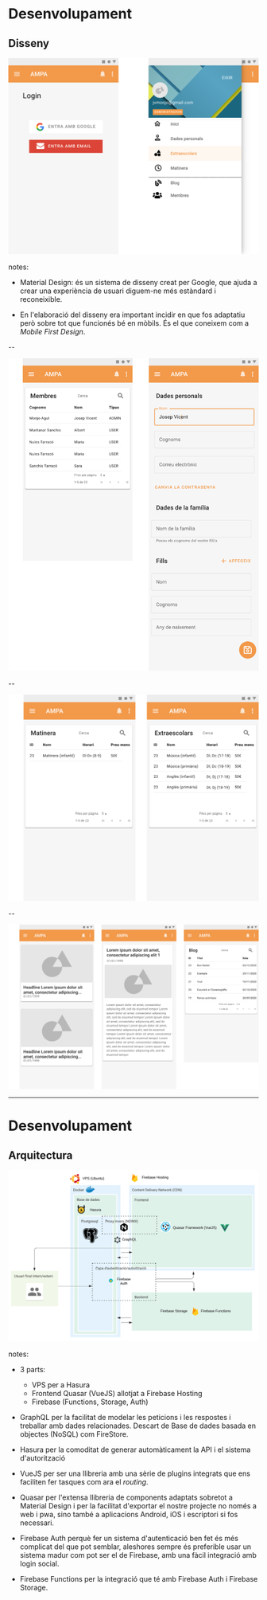 # Desenvolupament

## Disseny

![](./img/login-menu.svg)

notes:

- Material Design: és un sistema de disseny creat per Google, que ajuda a crear una experiència de usuari diguem-ne més estàndard i reconeixible.

- En l'elaboració del disseny era important incidir en que fos adaptatiu però sobre tot que funcionés bé en mòbils. És el que coneixem com a _Mobile First Design_.

--

![](./img/usuaris.svg)

--

![](./img/serveis.svg)

--

![](./img/blog.svg)

---

# Desenvolupament

## Arquitectura

![](./img/arquitectura_app.svg)

notes:

- 3 parts:
  - VPS per a Hasura
  - Frontend Quasar (VueJS) allotjat a Firebase Hosting
  - Firebase (Functions, Storage, Auth)

- GraphQL per la facilitat de modelar les peticions i les respostes i treballar amb dades relacionades. Descart de Base de dades basada en objectes (NoSQL) com FireStore.
- Hasura per la comoditat de generar automàticament la API i el sistema d'autorització
- VueJS per ser una llibreria amb una sèrie de plugins integrats que ens faciliten fer tasques com ara el _routing_.
- Quasar per l'extensa llibreria de components adaptats sobretot a Material Design i per la facilitat d'exportar el nostre projecte no només a web i pwa, sino també a aplicacions Android, iOS i escriptori si fos necessari.
- Firebase Auth perquè fer un sistema d'autenticació ben fet és més complicat del que pot semblar, aleshores sempre és preferible usar un sistema madur com pot ser el de Firebase, amb una fàcil integració amb login social.
- Firebase Functions per la integració que té amb Firebase Auth i Firebase Storage.
